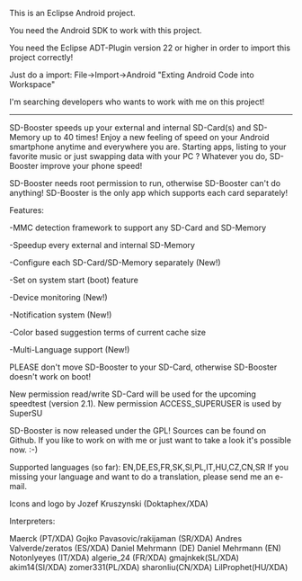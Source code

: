 This is an Eclipse Android project.

You need the Android SDK to work with this project.

You need the Eclipse ADT-Plugin version 22 or higher in order
to import this project correctly!

Just do a import: File->Import->Android "Exting Android Code into Workspace"

I'm searching developers who wants to work with me on this project!

----------------------------------------------------------------------------------

SD-Booster speeds up your external and internal SD-Card(s) and SD-Memory up
to 40 times! Enjoy a new feeling of speed on your Android smartphone anytime
and everywhere you are.  Starting apps, listing to your favorite music or just
swapping data with your PC ? Whatever you do, SD-Booster improve your phone speed!

SD-Booster needs root permission to run, otherwise SD-Booster can't do anything!
SD-Booster is the only app which supports each card separately!

Features:

-MMC detection framework to support any SD-Card and SD-Memory

-Speedup every external and internal SD-Memory

-Configure each SD-Card/SD-Memory separately (New!)

-Set on system start (boot) feature

-Device monitoring (New!)

-Notification system (New!)

-Color based suggestion terms of current cache size

-Multi-Language support (New!)

PLEASE don't move SD-Booster to your SD-Card, otherwise SD-Booster doesn't work on boot!

New permission read/write SD-Card will be used for the upcoming speedtest (version 2.1). 
New permission ACCESS_SUPERUSER is used by SuperSU

SD-Booster is now released under the GPL! Sources can be found on Github.
If you like to work on with me or just want to take a look it's possible now. :-)

Supported languages (so far): EN,DE,ES,FR,SK,SI,PL,IT,HU,CZ,CN,SR
If you missing your language and want to do a translation, please send me an e-mail.

Icons and logo by Jozef Kruszynski (Doktaphex/XDA)

Interpreters:

Maerck (PT/XDA)
Gojko Pavasovic/rakijaman (SR/XDA)
Andres Valverde/zeratos (ES/XDA)
Daniel Mehrmann (DE)
Daniel Mehrmann (EN)
Notonlyeyes (IT/XDA)
algerie_24 (FR/XDA)
gmajnkek(SL/XDA)
akim14(SI/XDA)
zomer331(PL/XDA)
sharonliu(CN/XDA)
LilProphet(HU/XDA)
